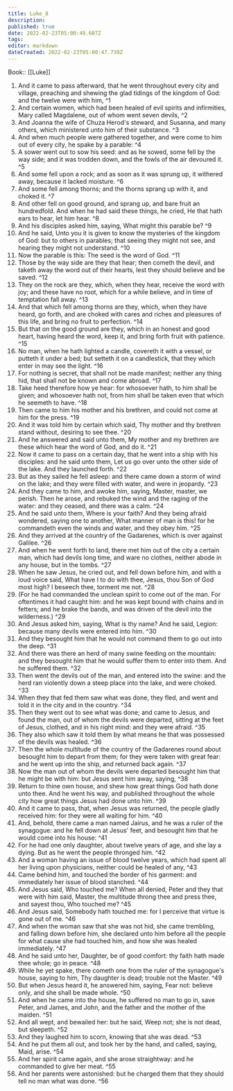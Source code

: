 ```yaml
---
title: Luke_8
description: 
published: true
date: 2022-02-23T05:00:49.607Z
tags: 
editor: markdown
dateCreated: 2022-02-23T05:00:47.739Z
---
```


 Book:: [[Luke]]
 1. And it came to pass afterward, that he went throughout every city and village, preaching and shewing the glad tidings of the kingdom of God: and the twelve were with him, ^1
 2. And certain women, which had been healed of evil spirits and infirmities, Mary called Magdalene, out of whom went seven devils, ^2
 3. And Joanna the wife of Chuza Herod's steward, and Susanna, and many others, which ministered unto him of their substance. ^3
 4. And when much people were gathered together, and were come to him out of every city, he spake by a parable: ^4
 5. A sower went out to sow his seed: and as he sowed, some fell by the way side; and it was trodden down, and the fowls of the air devoured it. ^5
 6. And some fell upon a rock; and as soon as it was sprung up, it withered away, because it lacked moisture. ^6
 7. And some fell among thorns; and the thorns sprang up with it, and choked it. ^7
 8. And other fell on good ground, and sprang up, and bare fruit an hundredfold. And when he had said these things, he cried, He that hath ears to hear, let him hear. ^8
 9. And his disciples asked him, saying, What might this parable be? ^9
 10. And he said, Unto you it is given to know the mysteries of the kingdom of God: but to others in parables; that seeing they might not see, and hearing they might not understand. ^10
 11. Now the parable is this: The seed is the word of God. ^11
 12. Those by the way side are they that hear; then cometh the devil, and taketh away the word out of their hearts, lest they should believe and be saved. ^12
 13. They on the rock are they, which, when they hear, receive the word with joy; and these have no root, which for a while believe, and in time of temptation fall away. ^13
 14. And that which fell among thorns are they, which, when they have heard, go forth, and are choked with cares and riches and pleasures of this life, and bring no fruit to perfection. ^14
 15. But that on the good ground are they, which in an honest and good heart, having heard the word, keep it, and bring forth fruit with patience. ^15
 16. No man, when he hath lighted a candle, covereth it with a vessel, or putteth it under a bed; but setteth it on a candlestick, that they which enter in may see the light. ^16
 17. For nothing is secret, that shall not be made manifest; neither any thing hid, that shall not be known and come abroad. ^17
 18. Take heed therefore how ye hear: for whosoever hath, to him shall be given; and whosoever hath not, from him shall be taken even that which he seemeth to have. ^18
 19. Then came to him his mother and his brethren, and could not come at him for the press. ^19
 20. And it was told him by certain which said, Thy mother and thy brethren stand without, desiring to see thee. ^20
 21. And he answered and said unto them, My mother and my brethren are these which hear the word of God, and do it. ^21
 22. Now it came to pass on a certain day, that he went into a ship with his disciples: and he said unto them, Let us go over unto the other side of the lake. And they launched forth. ^22
 23. But as they sailed he fell asleep: and there came down a storm of wind on the lake; and they were filled with water, and were in jeopardy. ^23
 24. And they came to him, and awoke him, saying, Master, master, we perish. Then he arose, and rebuked the wind and the raging of the water: and they ceased, and there was a calm. ^24
 25. And he said unto them, Where is your faith? And they being afraid wondered, saying one to another, What manner of man is this! for he commandeth even the winds and water, and they obey him. ^25
 26. And they arrived at the country of the Gadarenes, which is over against Galilee. ^26
 27. And when he went forth to land, there met him out of the city a certain man, which had devils long time, and ware no clothes, neither abode in any house, but in the tombs. ^27
 28. When he saw Jesus, he cried out, and fell down before him, and with a loud voice said, What have I to do with thee, Jesus, thou Son of God most high? I beseech thee, torment me not. ^28
 29. (For he had commanded the unclean spirit to come out of the man. For oftentimes it had caught him: and he was kept bound with chains and in fetters; and he brake the bands, and was driven of the devil into the wilderness.) ^29
 30. And Jesus asked him, saying, What is thy name? And he said, Legion: because many devils were entered into him. ^30
 31. And they besought him that he would not command them to go out into the deep. ^31
 32. And there was there an herd of many swine feeding on the mountain: and they besought him that he would suffer them to enter into them. And he suffered them. ^32
 33. Then went the devils out of the man, and entered into the swine: and the herd ran violently down a steep place into the lake, and were choked. ^33
 34. When they that fed them saw what was done, they fled, and went and told it in the city and in the country. ^34
 35. Then they went out to see what was done; and came to Jesus, and found the man, out of whom the devils were departed, sitting at the feet of Jesus, clothed, and in his right mind: and they were afraid. ^35
 36. They also which saw it told them by what means he that was possessed of the devils was healed. ^36
 37. Then the whole multitude of the country of the Gadarenes round about besought him to depart from them; for they were taken with great fear: and he went up into the ship, and returned back again. ^37
 38. Now the man out of whom the devils were departed besought him that he might be with him: but Jesus sent him away, saying, ^38
 39. Return to thine own house, and shew how great things God hath done unto thee. And he went his way, and published throughout the whole city how great things Jesus had done unto him. ^39
 40. And it came to pass, that, when Jesus was returned, the people gladly received him: for they were all waiting for him. ^40
 41. And, behold, there came a man named Jairus, and he was a ruler of the synagogue: and he fell down at Jesus' feet, and besought him that he would come into his house: ^41
 42. For he had one only daughter, about twelve years of age, and she lay a dying. But as he went the people thronged him. ^42
 43. And a woman having an issue of blood twelve years, which had spent all her living upon physicians, neither could be healed of any, ^43
 44. Came behind him, and touched the border of his garment: and immediately her issue of blood stanched. ^44
 45. And Jesus said, Who touched me? When all denied, Peter and they that were with him said, Master, the multitude throng thee and press thee, and sayest thou, Who touched me? ^45
 46. And Jesus said, Somebody hath touched me: for I perceive that virtue is gone out of me. ^46
 47. And when the woman saw that she was not hid, she came trembling, and falling down before him, she declared unto him before all the people for what cause she had touched him, and how she was healed immediately. ^47
 48. And he said unto her, Daughter, be of good comfort: thy faith hath made thee whole; go in peace. ^48
 49. While he yet spake, there cometh one from the ruler of the synagogue's house, saying to him, Thy daughter is dead; trouble not the Master. ^49
 50. But when Jesus heard it, he answered him, saying, Fear not: believe only, and she shall be made whole. ^50
 51. And when he came into the house, he suffered no man to go in, save Peter, and James, and John, and the father and the mother of the maiden. ^51
 52. And all wept, and bewailed her: but he said, Weep not; she is not dead, but sleepeth. ^52
 53. And they laughed him to scorn, knowing that she was dead. ^53
 54. And he put them all out, and took her by the hand, and called, saying, Maid, arise. ^54
 55. And her spirit came again, and she arose straightway: and he commanded to give her meat. ^55
 56. And her parents were astonished: but he charged them that they should tell no man what was done. ^56
